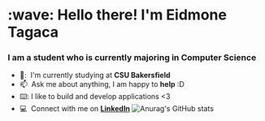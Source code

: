 
<h1 align="left" id="suhailkakar-title">:wave: Hello there! I'm Eidmone Tagaca</h1>
<h3 align="left">I am a student who is currently majoring in Computer Science</h3>




- 🏫: &nbsp;I'm currently studying at **CSU Bakersfield**
- :mailbox: &nbsp;Ask me about anything, I am happy to **help** :D
-  ⌨️: I like to build and develop applications <3
- :computer: &nbsp;Connect with me on **[LinkedIn]**
![Anurag's GitHub stats](https://github-readme-stats.vercel.app/api?username=tagaca19e&show_icons=true&theme=radical)

<br> 






[linkedin]: https://www.linkedin.com/in/eidmone-tagaca-6ab45717b/ "Eidmone LinkedIn"
